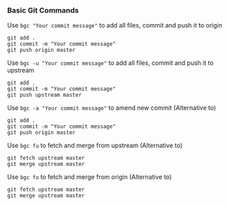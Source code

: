 ### Basic Git Commands

Use `bgc "Your commit message"` to add all files, commit and push it to origin

```
git add .
git commit -m "Your commit message"
git push origin master
```
Use `bgc -u "Your commit message"` to add all files, commit and push it to upstream

```
git add .
git commit -m "Your commit message"
git push upstream master
```

Use `bgc -a "Your commit message"` to amend new commit (Alternative to)

```
git add .
git commit -m "Your commit message"
git push origin master
```
Use `bgc fu` to fetch and merge from upstream (Alternative to)

```
git fetch upstream master
git merge upstream master
```

Use `bgc fo` to fetch and merge from origin (Alternative to)

```
git fetch upstream master
git merge upstream master
```